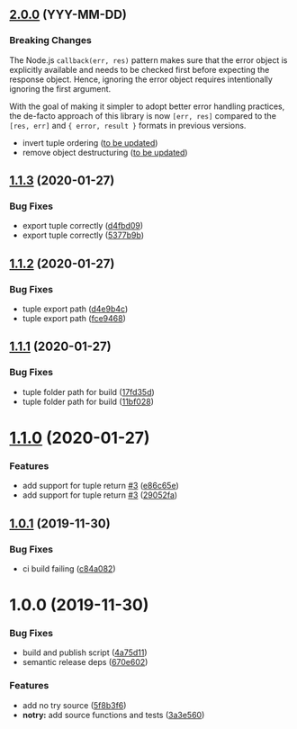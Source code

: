 ## [2.0.0](https://github.com/coly010/notry/compare/v1.1.3...v2.0.0) (YYY-MM-DD)

### Breaking Changes

The Node.js `callback(err, res)` pattern makes sure that the error object is explicitly available and needs to be checked first before expecting the response object. Hence, ignoring the error object requires intentionally ignoring the first argument.

With the goal of making it simpler to adopt better error handling practices, the de-facto approach of this library is now `[err, res]` compared to the `[res, err]` and `{ error, result }` formats in previous versions.

- invert tuple ordering ([to be updated](https://github.com/coly010/notry/commit/d4fbd09238b49b2c80c396bee8ec3e1b27ab43f8))
- remove object destructuring ([to be updated](https://github.com/coly010/notry/commit/d4fbd09238b49b2c80c396bee8ec3e1b27ab43f8))

## [1.1.3](https://github.com/coly010/notry/compare/v1.1.2...v1.1.3) (2020-01-27)

### Bug Fixes

- export tuple correctly ([d4fbd09](https://github.com/coly010/notry/commit/d4fbd09238b49b2c80c396bee8ec3e1b27ab43f8))
- export tuple correctly ([5377b9b](https://github.com/coly010/notry/commit/5377b9b721922892ff590712097bee92efae7a2b))

## [1.1.2](https://github.com/coly010/notry/compare/v1.1.1...v1.1.2) (2020-01-27)

### Bug Fixes

- tuple export path ([d4e9b4c](https://github.com/coly010/notry/commit/d4e9b4c26605243b5d9de14a5d4c25ce4b713905))
- tuple export path ([fce9468](https://github.com/coly010/notry/commit/fce9468d0be42c7027440c239d92f5d8a269414a))

## [1.1.1](https://github.com/coly010/notry/compare/v1.1.0...v1.1.1) (2020-01-27)

### Bug Fixes

- tuple folder path for build ([17fd35d](https://github.com/coly010/notry/commit/17fd35d79f12cbfee16c51b44c9fa2c018c6fe00))
- tuple folder path for build ([11bf028](https://github.com/coly010/notry/commit/11bf028e25dca779291266a7a05e4ec47c4c98e8))

# [1.1.0](https://github.com/coly010/notry/compare/v1.0.1...v1.1.0) (2020-01-27)

### Features

- add support for tuple return [#3](https://github.com/coly010/notry/issues/3) ([e86c65e](https://github.com/coly010/notry/commit/e86c65e8c7e18d053ea07666f22a72ac50ee6efa))
- add support for tuple return [#3](https://github.com/coly010/notry/issues/3) ([29052fa](https://github.com/coly010/notry/commit/29052fa7c6419d6d8fcefd9a5a41108336687b7b))

## [1.0.1](https://github.com/coly010/notry/compare/v1.0.0...v1.0.1) (2019-11-30)

### Bug Fixes

- ci build failing ([c84a082](https://github.com/coly010/notry/commit/c84a0825b8ce94fae3223f9bf86a6fb04c859e0b))

# 1.0.0 (2019-11-30)

### Bug Fixes

- build and publish script ([4a75d11](https://github.com/coly010/notry/commit/4a75d111273f5902d45c8b8d04a078d398fe6bc5))
- semantic release deps ([670e602](https://github.com/coly010/notry/commit/670e602aa8c5c6083a189d245bd46aba0f1a7fdd))

### Features

- add no try source ([5f8b3f6](https://github.com/coly010/notry/commit/5f8b3f6390e9dd852a5f097eadc340282098e4aa))
- **notry:** add source functions and tests ([3a3e560](https://github.com/coly010/notry/commit/3a3e560e3927df139a5dc5a81e7525c5ed61d1b8))
